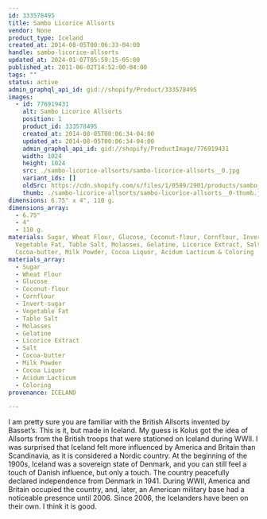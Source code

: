 ```yaml
---
id: 333578495
title: Sambo Licorice Allsorts
vendor: None
product_type: Iceland
created_at: 2014-08-05T00:06:33-04:00
handle: sambo-licorice-allsorts
updated_at: 2024-01-07T05:59:15-05:00
published_at: 2011-06-02T14:52:00-04:00
tags: ""
status: active
admin_graphql_api_id: gid://shopify/Product/333578495
images:
  - id: 776919431
    alt: Sambo Licorice Allsorts
    position: 1
    product_id: 333578495
    created_at: 2014-08-05T00:06:34-04:00
    updated_at: 2014-08-05T00:06:34-04:00
    admin_graphql_api_id: gid://shopify/ProductImage/776919431
    width: 1024
    height: 1024
    src: ./sambo-licorice-allsorts/sambo-licorice-allsorts__0.jpg
    variant_ids: []
    oldSrc: https://cdn.shopify.com/s/files/1/0589/2901/products/sambo_lakkriskonfekt.jpeg?v=1407211594
    thumb: ./sambo-licorice-allsorts/sambo-licorice-allsorts__0-thumb.jpg
dimensions: 6.75" x 4", 110 g.
dimensions_array:
  - 6.75"
  - 4"
  - 110 g.
materials: Sugar, Wheat Flour, Glucose, Coconut-flour, Cornflour, Invert-sugar,
  Vegetable Fat, Table Salt, Molasses, Gelatine, Licorice Extract, Salt,
  Cocoa-butter, Milk Powder, Cocoa Liquor, Acidum Lacticum & Coloring
materials_array:
  - Sugar
  - Wheat Flour
  - Glucose
  - Coconut-flour
  - Cornflour
  - Invert-sugar
  - Vegetable Fat
  - Table Salt
  - Molasses
  - Gelatine
  - Licorice Extract
  - Salt
  - Cocoa-butter
  - Milk Powder
  - Cocoa Liquor
  - Acidum Lacticum
  - Coloring
provenance: ICELAND

---
```


I am pretty sure you are familiar with the British Allsorts invented by Basset’s. This is it, but made in Iceland. My guess is Kolus got the idea of Allsorts from the British troops that were stationed on Iceland during WWII. I was surprised that Iceland felt more influenced by America and Britain than Scandinavia, as it is considered a Nordic country. At the beginning of the 1900s, Iceland was a sovereign state of Denmark, and you can still feel a touch of Danish influence, but only a touch. The country peacefully declared independence from Denmark in 1941. During WWII, America and Britain occupied the country, and, later, an American military base had a noticeable presence until 2006. Since 2006, the Icelanders have been on their own. I think it is good.